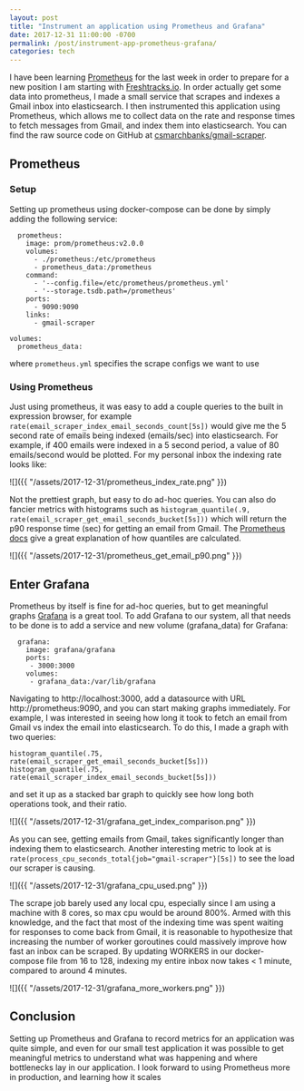 ```yaml
---
layout: post
title: "Instrument an application using Prometheus and Grafana"
date: 2017-12-31 11:00:00 -0700
permalink: /post/instrument-app-prometheus-grafana/
categories: tech
---
```


I have been learning [Prometheus](https://prometheus.io) for the last week in
order to prepare for a new position I am starting with 
[Freshtracks.io](https://www.freshtracks.io). In order actually get some
data into prometheus, I made a small service that scrapes and indexes a Gmail
inbox into elasticsearch. I then instrumented this application using Prometheus, 
which allows me to collect data on the rate and response times to fetch
messages from Gmail, and index them into elasticsearch. You can find the raw source 
code on GitHub at [csmarchbanks/gmail-scraper](https://github.com/csmarchbanks/gmail-scraper).

## Prometheus

### Setup

Setting up prometheus using docker-compose can be done by simply adding the following service:

```
  prometheus:
    image: prom/prometheus:v2.0.0
    volumes:
      - ./prometheus:/etc/prometheus
      - prometheus_data:/prometheus
    command:
      - '--config.file=/etc/prometheus/prometheus.yml'
      - '--storage.tsdb.path=/prometheus'
    ports:
      - 9090:9090
    links:
      - gmail-scraper

volumes:
  prometheus_data:
```

where `prometheus.yml` specifies the scrape configs we want to use

### Using Prometheus

Just using prometheus, it was easy to add a couple queries to the built in expression
browser, for example `rate(email_scraper_index_email_seconds_count[5s])` would give me
the 5 second rate of emails being indexed (emails/sec) into elasticsearch. For example,
if 400 emails were indexed in a 5 second period, a value of 80 emails/second would be
plotted. For my personal inbox the indexing rate looks like:

![]({{ "/assets/2017-12-31/prometheus_index_rate.png" }})

Not the prettiest graph, but easy to do ad-hoc queries. You can also do fancier metrics
with histograms such as `histogram_quantile(.9, rate(email_scraper_get_email_seconds_bucket[5s]))`
which will return the p90 response time (sec) for getting an email from Gmail. The
[Prometheus docs](https://prometheus.io/docs/prometheus/latest/querying/functions/#histogram_quantile) give a great
explanation of how quantiles are calculated.

![]({{ "/assets/2017-12-31/prometheus_get_email_p90.png" }})

## Enter Grafana

Prometheus by itself is fine for ad-hoc queries, but to get meaningful graphs
[Grafana](https://grafana.com/) is a great tool. To add Grafana to our system, all that needs
to be done is to add a service and new volume (grafana_data) for Grafana:

```
  grafana:
    image: grafana/grafana
    ports:
     - 3000:3000
    volumes:
     - grafana_data:/var/lib/grafana
```

Navigating to http://localhost:3000, add a datasource with URL http://prometheus:9090, and you can
start making graphs immediately. For example, I was interested in seeing how long it took to fetch
an email from Gmail vs index the email into elasticsearch. To do this, I made a graph with two queries:
```
histogram_quantile(.75, rate(email_scraper_get_email_seconds_bucket[5s]))
histogram_quantile(.75, rate(email_scraper_index_email_seconds_bucket[5s]))
```
and set it up as a stacked bar graph to quickly see how long both operations took, and their ratio.

![]({{ "/assets/2017-12-31/grafana_get_index_comparison.png" }})

As you can see, getting emails from Gmail, takes significantly longer than indexing them to elasticsearch.
Another interesting metric to look at is `rate(process_cpu_seconds_total{job="gmail-scraper"}[5s])` to
see the load our scraper is causing.

![]({{ "/assets/2017-12-31/grafana_cpu_used.png" }})

The scrape job barely used any local cpu, especially since I am using a machine with 8 cores, so max cpu
would be around 800%. Armed with this knowledge, and the fact that most of the indexing time was spent
waiting for responses to come back from Gmail, it is reasonable to hypothesize that increasing the number
of worker goroutines could massively improve how fast an inbox can be scraped. By updating WORKERS in our
docker-compose file from 16 to 128, indexing my entire inbox now takes < 1 minute, compared to around 4 minutes.

![]({{ "/assets/2017-12-31/grafana_more_workers.png" }})

## Conclusion

Setting up Prometheus and Grafana to record metrics for an application was quite simple, and even for our
small test application it was possible to get meaningful metrics to understand what was happening and where
bottlenecks lay in our application. I look forward to using Prometheus more in production, and learning
how it scales
